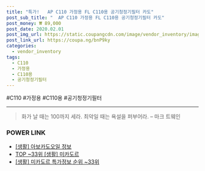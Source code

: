 ```yaml
--- 
title: "특가!   AP C110 가정용 FL C110용 공기청정기필터 카도" 
post_sub_title: "  AP C110 가정용 FL C110용 공기청정기필터 카도" 
post_money: ₩ 89,000 
post_date: 2020.02.01 
post_img_url: https://static.coupangcdn.com/image/vendor_inventory/images/2017/07/24/13/6/d1c97588-64f2-4e91-bf61-6dbdafa30131.jpg 
post_link_url: https://coupa.ng/bnP9ky 
categories: 
  - vendor_inventory 
tags: 
  - C110 
  - 가정용 
  - C110용 
  - 공기청정기필터 
--- 
```

  #C110 #가정용 #C110용 #공기청정기필터 
<hr> 

> 화가 날 때는 100까지 세라. 최악일 때는 욕설을 퍼부어라. – 마크 트웨인 


### POWER LINK

* <a href="https://blog.naver.com/sakai111/221757907422" target="_blank"> [생활] 아보카도오일 정보 </a>
* <a href="https://blog.naver.com/fasyy4321/221781562280" target="_blank"> TOP ~33위 [생활] 미카도르</a>
* <a href="https://blog.naver.com/sakai111/221781562258" target="_blank"> [생활] 미카도르 특가정보 순위 ~33위</a>
